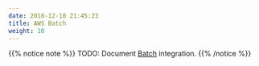 ```yaml
---
date: 2018-12-10 21:45:23
title: AWS Batch
weight: 10
---
```


{{% notice note %}}
TODO: Document [Batch](https://docs.aws.amazon.com/step-functions/latest/dg/connectors-batch.html) integration.
{{% /notice %}}